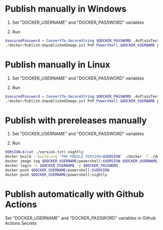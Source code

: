 # Publish manually in Windows

1. Set "DOCKER_USERNAME" and "DOCKER_PASSWORD" variables

2. Run

```powershell
$securedPassword = ConvertTo-SecureString $DOCKER_PASSWORD -AsPlainText -Force
./docker/Publish-UnpublishedImage.ps1 PnP.PowerShell $DOCKER_USERNAME powershell $securedPassword "ContainerAdministrator" $true "nanoserver-1809,nanoserver-20h2,nanoserver-ltsc2022"
```

# Publish manually in Linux

1. Set "DOCKER_USERNAME" and "DOCKER_PASSWORD" variables

2. Run

```powershell
$securedPassword = ConvertTo-SecureString $DOCKER_PASSWORD -AsPlainText -Force
./docker/Publish-UnpublishedImage.ps1 PnP.PowerShell $DOCKER_USERNAME powershell $securedPassword $false "root" "alpine-3.14,arm32v7-ubuntu-bionic"
```

# Publish with prereleases manually

1. Set "DOCKER_USERNAME" and "DOCKER_PASSWORD" variables

2. Run

```bash
VERSION=$(cat ./version.txt)-nightly
docker build --build-arg "PNP_MODULE_VERSION=$VERSION" ./docker -f ./docker/pnppowershell-prerelease.dockerFile --tag $DOCKER_USERNAME/powershell:$VERSION
docker image tag $DOCKER_USERNAME/powershell:$VERSION $DOCKER_USERNAME/powershell:nightly
docker login -u $DOCKER_USERNAME -p $DOCKER_PASSWORD
docker push $DOCKER_USERNAME/powershell:$VERSION
docker push $DOCKER_USERNAME/powershell:nightly
```

# Publish automatically with Github Actions

Set "DOCKER_USERNAME" and "DOCKER_PASSWORD" variables in Github Actions Secrets
